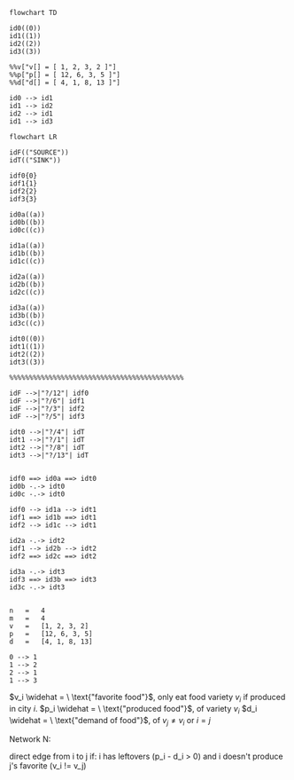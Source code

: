 

```mermaid
flowchart TD

id0((0))
id1((1))
id2((2))
id3((3))

%%v["v[] = [ 1, 2, 3, 2 ]"]
%%p["p[] = [ 12, 6, 3, 5 ]"]
%%d["d[] = [ 4, 1, 8, 13 ]"]

id0 --> id1
id1 --> id2
id2 --> id1
id1 --> id3

```

```mermaid
flowchart LR

idF(("SOURCE"))
idT(("SINK"))

idf0{0}
idf1{1}
idf2{2}
idf3{3}

id0a((a))
id0b((b))
id0c((c))

id1a((a))
id1b((b))
id1c((c))

id2a((a))
id2b((b))
id2c((c))

id3a((a))
id3b((b))
id3c((c))

idt0((0))
idt1((1))
idt2((2))
idt3((3))

%%%%%%%%%%%%%%%%%%%%%%%%%%%%%%%%%%%%%%%%%%%%

idF -->|"?/12"| idf0 
idF -->|"?/6"| idf1
idF -->|"?/3"| idf2
idF -->|"?/5"| idf3

idt0 -->|"?/4"| idT 
idt1 -->|"?/1"| idT
idt2 -->|"?/8"| idT
idt3 -->|"?/13"| idT


idf0 ==> id0a ==> idt0
id0b -.-> idt0
id0c -.-> idt0

idf0 --> id1a --> idt1
idf1 ==> id1b ==> idt1
idf2 --> id1c --> idt1

id2a -.-> idt2
idf1 --> id2b --> idt2
idf2 ==> id2c ==> idt2

id3a -.-> idt3
idf3 ==> id3b ==> idt3
id3c -.-> idt3


```



```
n	=	4
m	=	4
v	= 	[1, 2, 3, 2]	
p	=	[12, 6, 3, 5]
d	=	[4, 1, 8, 13]

0 --> 1
1 --> 2
2 --> 1
1 --> 3
```


$v_i \widehat = \ \text{"favorite food"}$, only eat food variety $v_i$ if produced in city $i$.
$p_i \widehat = \ \text{"produced food"}$, of variety $v_i$
$d_i \widehat = \ \text{"demand of food"}$, of $v_j\ne v_i$ or $i=j$



Network N:

direct edge from i to j if:
	i has leftovers (p_i - d_i > 0) and
	i doesn't produce j's favorite (v_i != v_j)